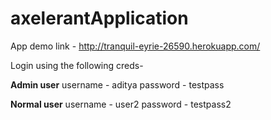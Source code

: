 # axelerantApplication

App demo link - http://tranquil-eyrie-26590.herokuapp.com/

Login using the following creds-

**Admin user**
username - aditya
password - testpass

**Normal user**
username - user2
password - testpass2
